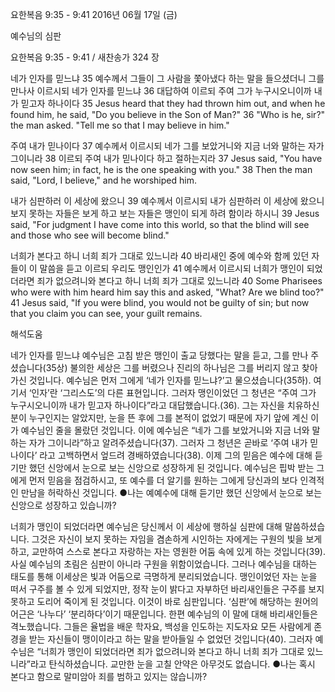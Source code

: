 요한복음 9:35 - 9:41 
2016년 06월 17일 (금)

예수님의 심판



요한복음 9:35 - 9:41 / 새찬송가 324 장


네가 인자를 믿느냐 
35 예수께서 그들이 그 사람을 쫓아냈다 하는 말을 들으셨더니 그를 만나사 이르시되 네가 인자를 믿느냐 36 대답하여 이르되 주여 그가 누구시오니이까 내가 믿고자 하나이다
35 Jesus heard that they had thrown him out, and when he found him, he said, "Do you believe in the Son of Man?" 36 "Who is he, sir?" the man asked. "Tell me so that I may believe in him." 

주여 내가 믿나이다
37 예수께서 이르시되 네가 그를 보았거니와 지금 너와 말하는 자가 그이니라 38 이르되 주여 내가 믿나이다 하고 절하는지라 
37 Jesus said, "You have now seen him; in fact, he is the one speaking with you." 38 Then the man said, "Lord, I believe," and he worshiped him. 

내가 심판하러 이 세상에 왔으니
39 예수께서 이르시되 내가 심판하러 이 세상에 왔으니 보지 못하는 자들은 보게 하고 보는 자들은 맹인이 되게 하려 함이라 하시니 
39 Jesus said, "For judgment I have come into this world, so that the blind will see and those who see will become blind." 

너희가 본다고 하니 너희 죄가 그대로 있느니라 
40 바리새인 중에 예수와 함께 있던 자들이 이 말씀을 듣고 이르되 우리도 맹인인가 41 예수께서 이르시되 너희가 맹인이 되었더라면 죄가 없으려니와 본다고 하니 너희 죄가 그대로 있느니라 
40 Some Pharisees who were with him heard him say this and asked, "What? Are we blind too?" 41 Jesus said, "If you were blind, you would not be guilty of sin; but now that you claim you can see, your guilt remains.

해석도움





네가 인자를 믿느냐
예수님은 고침 받은 맹인이 출교 당했다는 말을 듣고, 그를 만나 주셨습니다(35상) 불의한 세상은 그를 버렸으나 진리의 하나님은 그를 버리지 않고 찾아가신 것입니다. 예수님은 먼저 그에게 ‘네가 인자를 믿느냐?’고 물으셨습니다(35하). 여기서 ‘인자’란 ‘그리스도’의 다른 표현입니다. 그러자 맹인이었던 그 청년은 “주여 그가 누구시오니이까 내가 믿고자 하나이다”라고 대답했습니다.(36). 그는 자신을 치유하신 분이 누구인지는 알았지만, 눈을 뜬 후에 그를 본적이 없었기 때문에 자기 앞에 계신 이가 예수님인 줄을 몰랐던 것입니다. 이에 예수님은 “네가 그를 보았거니와 지금 너와 말하는 자가 그이니라”하고 알려주셨습니다(37). 그러자 그 청년은 곧바로 ‘주여 내가 믿나이다’ 라고 고백하면서 엎드려 경배하였습니다(38). 이제 그의 믿음은 예수에 대해 듣기만 했던 신앙에서 눈으로 보는 신앙으로 성장하게 된 것입니다. 예수님은 핍박 받는 그에게 먼저 믿음을 점검하시고, 또 예수를 더 알기를 원하는 그에게 당신과의 보다 인격적인 만남을 허락하신 것입니다. 
●나는 예예수에 대해 듣기만 했던 신앙에서 눈으로 보는 신앙으로 성장하고 있습니까? 

너희가 맹인이 되었더라면
예수님은 당신께서 이 세상에 행하실 심판에 대해 말씀하셨습니다. 그것은 자신이 보지 못하는 자임을 겸손하게 시인하는 자에게는 구원의 빛을 보게 하고, 교만하여 스스로 본다고 자랑하는 자는 영원한 어둠 속에 있게 하는 것입니다(39). 사실 예수님의 초림은 심판이 아니라 구원을 위함이었습니다. 그러나 예수님을 대하는 태도를 통해 이세상은 빛과 어둠으로 극명하게 분리되었습니다. 맹인이었던 자는 눈을 떠서 구주를 볼 수 있게 되었지만, 정작 눈이 밝다고 자부하던 바리새인들은 구주를 보지 못하고 도리어 죽이게 된 것입니다. 이것이 바로 심판입니다. ‘심판’에 해당하는 원어의 어근은 ‘나누다’ ‘분리하다’이기 때문입니다. 한편 예수님의  이 말에 대해 바리새인들은 격노했습니다. 그들은 율법을 배운 학자요, 백성을 인도하는 지도자요 모든 사람에게 존경을 받는 자신들이 맹이이라고 하는 말을 받아들일 수 없었던 것입니다(40). 그러자 예수님은 “너희가 맹인이 되었더라면 죄가 없으려니와 본다고 하니 너희 죄가 그대로 있느니라”라고 탄식하셨습니다. 교만한 눈을 고칠 안약은 아무것도 없습니다. 
●나는 혹시 본다고 함으로 말미암아 죄를 범하고 있지는 않습니까?